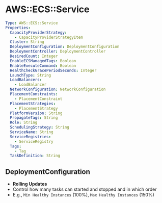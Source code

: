 # AWS::ECS::Service

```yaml
Type: AWS::ECS::Service
Properties:
  CapacityProviderStrategy:
    - CapacityProviderStrategyItem
  Cluster: String
  DeploymentConfiguration: DeploymentConfiguration
  DeploymentController: DeploymentController
  DesiredCount: Integer
  EnableECSManagedTags: Boolean
  EnableExecuteCommand: Boolean
  HealthCheckGracePeriodSeconds: Integer
  LaunchType: String
  LoadBalancers:
    - LoadBalancer
  NetworkConfiguration: NetworkConfiguration
  PlacementConstraints:
    - PlacementConstraint
  PlacementStrategies:
    - PlacementStrategy
  PlatformVersion: String
  PropagateTags: String
  Role: String
  SchedulingStrategy: String
  ServiceName: String
  ServiceRegistries:
    - ServiceRegistry
  Tags:
    - Tag
  TaskDefinition: String
```

## DeploymentConfiguration

- **Rolling Updates**
- Control how many tasks can started and stopped and in which order
- E.g., `Min Healthy Instances` (100%), `Max Healthy Instances` (150%)
